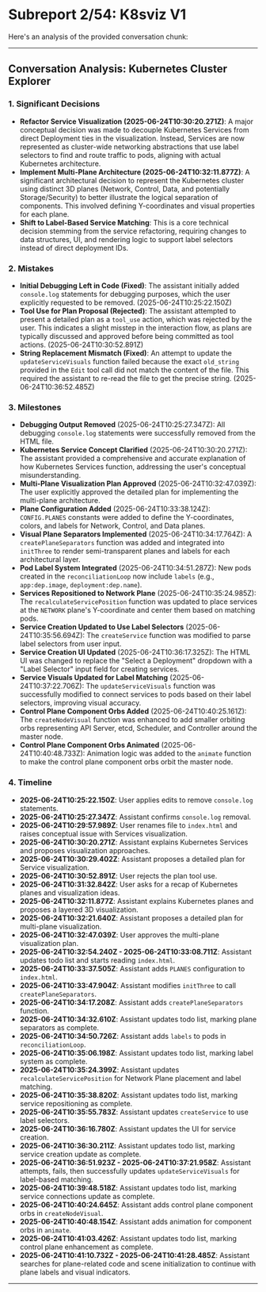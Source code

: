 # Subreport 2/54: K8sviz V1

Here's an analysis of the provided conversation chunk:

---

## Conversation Analysis: Kubernetes Cluster Explorer

### 1. Significant Decisions

*   **Refactor Service Visualization (2025-06-24T10:30:20.271Z)**: A major conceptual decision was made to decouple Kubernetes Services from direct Deployment ties in the visualization. Instead, Services are now represented as cluster-wide networking abstractions that use label selectors to find and route traffic to pods, aligning with actual Kubernetes architecture.
*   **Implement Multi-Plane Architecture (2025-06-24T10:32:11.877Z)**: A significant architectural decision to represent the Kubernetes cluster using distinct 3D planes (Network, Control, Data, and potentially Storage/Security) to better illustrate the logical separation of components. This involved defining Y-coordinates and visual properties for each plane.
*   **Shift to Label-Based Service Matching**: This is a core technical decision stemming from the service refactoring, requiring changes to data structures, UI, and rendering logic to support label selectors instead of direct deployment IDs.

### 2. Mistakes

*   **Initial Debugging Left in Code (Fixed)**: The assistant initially added `console.log` statements for debugging purposes, which the user explicitly requested to be removed. (2025-06-24T10:25:22.150Z)
*   **Tool Use for Plan Proposal (Rejected)**: The assistant attempted to present a detailed plan as a `tool_use` action, which was rejected by the user. This indicates a slight misstep in the interaction flow, as plans are typically discussed and approved before being committed as tool actions. (2025-06-24T10:30:52.891Z)
*   **String Replacement Mismatch (Fixed)**: An attempt to update the `updateServiceVisuals` function failed because the exact `old_string` provided in the `Edit` tool call did not match the content of the file. This required the assistant to re-read the file to get the precise string. (2025-06-24T10:36:52.485Z)

### 3. Milestones

*   **Debugging Output Removed** (2025-06-24T10:25:27.347Z): All debugging `console.log` statements were successfully removed from the HTML file.
*   **Kubernetes Service Concept Clarified** (2025-06-24T10:30:20.271Z): The assistant provided a comprehensive and accurate explanation of how Kubernetes Services function, addressing the user's conceptual misunderstanding.
*   **Multi-Plane Visualization Plan Approved** (2025-06-24T10:32:47.039Z): The user explicitly approved the detailed plan for implementing the multi-plane architecture.
*   **Plane Configuration Added** (2025-06-24T10:33:38.124Z): `CONFIG.PLANES` constants were added to define the Y-coordinates, colors, and labels for Network, Control, and Data planes.
*   **Visual Plane Separators Implemented** (2025-06-24T10:34:17.764Z): A `createPlaneSeparators` function was added and integrated into `initThree` to render semi-transparent planes and labels for each architectural layer.
*   **Pod Label System Integrated** (2025-06-24T10:34:51.287Z): New pods created in the `reconciliationLoop` now include `labels` (e.g., `app:dep.image`, `deployment:dep.name`).
*   **Services Repositioned to Network Plane** (2025-06-24T10:35:24.985Z): The `recalculateServicePosition` function was updated to place services at the `NETWORK` plane's Y-coordinate and center them based on matching pods.
*   **Service Creation Updated to Use Label Selectors** (2025-06-24T10:35:56.694Z): The `createService` function was modified to parse label selectors from user input.
*   **Service Creation UI Updated** (2025-06-24T10:36:17.325Z): The HTML UI was changed to replace the "Select a Deployment" dropdown with a "Label Selector" input field for creating services.
*   **Service Visuals Updated for Label Matching** (2025-06-24T10:37:22.706Z): The `updateServiceVisuals` function was successfully modified to connect services to pods based on their label selectors, improving visual accuracy.
*   **Control Plane Component Orbs Added** (2025-06-24T10:40:25.161Z): The `createNodeVisual` function was enhanced to add smaller orbiting orbs representing API Server, etcd, Scheduler, and Controller around the master node.
*   **Control Plane Component Orbs Animated** (2025-06-24T10:40:48.733Z): Animation logic was added to the `animate` function to make the control plane component orbs orbit the master node.

### 4. Timeline

*   **2025-06-24T10:25:22.150Z**: User applies edits to remove `console.log` statements.
*   **2025-06-24T10:25:27.347Z**: Assistant confirms `console.log` removal.
*   **2025-06-24T10:29:57.989Z**: User renames file to `index.html` and raises conceptual issue with Services visualization.
*   **2025-06-24T10:30:20.271Z**: Assistant explains Kubernetes Services and proposes visualization approaches.
*   **2025-06-24T10:30:29.402Z**: Assistant proposes a detailed plan for Service visualization.
*   **2025-06-24T10:30:52.891Z**: User rejects the plan tool use.
*   **2025-06-24T10:31:32.842Z**: User asks for a recap of Kubernetes planes and visualization ideas.
*   **2025-06-24T10:32:11.877Z**: Assistant explains Kubernetes planes and proposes a layered 3D visualization.
*   **2025-06-24T10:32:21.640Z**: Assistant proposes a detailed plan for multi-plane visualization.
*   **2025-06-24T10:32:47.039Z**: User approves the multi-plane visualization plan.
*   **2025-06-24T10:32:54.240Z - 2025-06-24T10:33:08.711Z**: Assistant updates todo list and starts reading `index.html`.
*   **2025-06-24T10:33:37.505Z**: Assistant adds `PLANES` configuration to `index.html`.
*   **2025-06-24T10:33:47.904Z**: Assistant modifies `initThree` to call `createPlaneSeparators`.
*   **2025-06-24T10:34:17.208Z**: Assistant adds `createPlaneSeparators` function.
*   **2025-06-24T10:34:32.610Z**: Assistant updates todo list, marking plane separators as complete.
*   **2025-06-24T10:34:50.726Z**: Assistant adds `labels` to pods in `reconciliationLoop`.
*   **2025-06-24T10:35:06.198Z**: Assistant updates todo list, marking label system as complete.
*   **2025-06-24T10:35:24.399Z**: Assistant updates `recalculateServicePosition` for Network Plane placement and label matching.
*   **2025-06-24T10:35:38.820Z**: Assistant updates todo list, marking service repositioning as complete.
*   **2025-06-24T10:35:55.783Z**: Assistant updates `createService` to use label selectors.
*   **2025-06-24T10:36:16.780Z**: Assistant updates the UI for service creation.
*   **2025-06-24T10:36:30.211Z**: Assistant updates todo list, marking service creation update as complete.
*   **2025-06-24T10:36:51.923Z - 2025-06-24T10:37:21.958Z**: Assistant attempts, fails, then successfully updates `updateServiceVisuals` for label-based matching.
*   **2025-06-24T10:39:48.518Z**: Assistant updates todo list, marking service connections update as complete.
*   **2025-06-24T10:40:24.645Z**: Assistant adds control plane component orbs in `createNodeVisual`.
*   **2025-06-24T10:40:48.154Z**: Assistant adds animation for component orbs in `animate`.
*   **2025-06-24T10:41:03.426Z**: Assistant updates todo list, marking control plane enhancement as complete.
*   **2025-06-24T10:41:10.732Z - 2025-06-24T10:41:28.485Z**: Assistant searches for plane-related code and scene initialization to continue with plane labels and visual indicators.

---